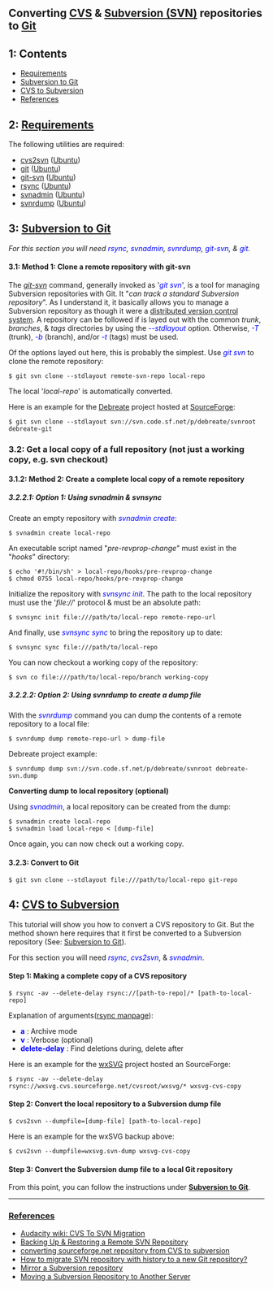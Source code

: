 ## Converting [CVS][cvs] & [Subversion (SVN)][svn] repositories to [Git][git]


<a name="1"></a>
---
## 1: Contents

+ [Requirements](#requirements)
+ [Subversion to Git](#subversion-to-git)
+ [CVS to Subversion](#cvs-to-subversion)
+ [References](#references)


<a name="2"></a>
---
## 2: [Requirements](#contents)

The following utilities are required:
+ [cvs2svn][] ([Ubuntu][deb.cvs2svn])
+ [git][] ([Ubuntu][deb.git])
+ [git-svn][] ([Ubuntu][deb.git-svn])
+ [rsync][] ([Ubuntu][deb.rsync])
+ [svnadmin][svn] ([Ubuntu][deb.svn])
+ [svnrdump][svn] ([Ubuntu][deb.svn])


<a name="3"></a>
---
## 3: [Subversion to Git](#contents)

<span style="font-size: 14px; font-style: italic;">
For this section you will need <span style="color: blue;">rsync</span>, <span style="color: blue;">svnadmin</span>, <span style="color: blue;">svnrdump</span>, <span style="color: blue;">git-svn</span>, & <span style="color: blue;">git</span>.
</span>


<a name="3.1"></a>
#### 3.1: Method 1: Clone a remote repository with git-svn

The [*git-svn*][man.git-svn] command, generally invoked as '<span style="color: blue; font-style: italic;">git svn</span>', is a tool for managing Subversion repositories with Git. It "<span style="font-style: italic;">can track a standard Subversion repository</span>". As I understand it, it basically allows you to manage a Subversion repository as though it were a [distributed version control system][wiki.dvcs]. A repository can be followed if is layed out with the common *trunk*, *branches*, & *tags* directories by using the <span style="color: blue; font-style: italic;">--stdlayout</span> option. Otherwise, <span style="color: blue; font-style: italic;">-T</span> (trunk), <span style="color: blue; font-style: italic;">-b</span> (branch), and/or <span style="color: blue; font-style: italic;">-t</span> (tags) must be used.

Of the options layed out here, this is probably the simplest. Use <span style="color: blue; font-style: italic;">git svn</span> to clone the remote repository:

```
$ git svn clone --stdlayout remote-svn-repo local-repo
```

The local '*local-repo*' is automatically converted.

Here is an example for the [Debreate][debreate] project hosted at [SourceForge][sourceforge]:

```
$ git svn clone --stdlayout svn://svn.code.sf.net/p/debreate/svnroot debreate-git
```


<a name="3.2"></a>
### 3.2: Get a local copy of a full repository (not just a working copy, e.g. svn checkout)


<a name="3.2.2"></a>
#### 3.1.2: Method 2: Create a complete local copy of a remote repository


<a name="3.2.2.1"></a>
##### 3.2.2.1: Option 1: Using svnadmin & svnsync

Create an empty repository with <span style="color: blue; font-style: italic;">svnadmin create</span>:
```
$ svnadmin create local-repo
```

An executable script named "*pre-revprop-change*" must exist in the "*hooks*" directory:

```
$ echo '#!/bin/sh' > local-repo/hooks/pre-revprop-change
$ chmod 0755 local-repo/hooks/pre-revprop-change
```

Initialize the repository with <span style="color: blue; font-style: italic;">svnsync init</span>. The path to the local repository must use the '*file://*' protocol & must be an absolute path:

```
$ svnsync init file:///path/to/local-repo remote-repo-url
```

And finally, use <span style="color: blue; font-style: italic;">svnsync sync</span> to bring the repository up to date:

```
$ svnsync sync file:///path/to/local-repo
```

You can now checkout a working copy of the repository:

```
$ svn co file:///path/to/local-repo/branch working-copy
```

<a name="3.2.2.2"></a>
##### 3.2.2.2: Option 2: Using svnrdump to create a dump file

With the <span style="color: blue; font-style: italic;">svnrdump</span> command you can dump the contents of a remote repository to a local file: 

```
$ svnrdump dump remote-repo-url > dump-file
```

Debreate project example:

```
$ svnrdump dump svn://svn.code.sf.net/p/debreate/svnroot debreate-svn.dump
```


**Converting dump to local repository (optional)**

Using <span style="color: blue; font-style: italic;">svnadmin</span>, a local repository can be created from the dump:

```
$ svnadmin create local-repo
$ svnadmin load local-repo < [dump-file]
```

Once again, you can now check out a working copy.


<a name="3.2.3"></a>
#### 3.2.3: Convert to Git

```
$ git svn clone --stdlayout file:///path/to/local-repo git-repo
```


<a name="4"></a>
---
## 4: [CVS to Subversion](#contents)

This tutorial will show you how to convert a CVS repository to Git. But the method shown here requires that it first be converted to a Subversion repository (See: [Subversion to Git](#subversion-to-git)).

For this section you will need <span style="color: blue;">*rsync*</span>, <span style="color: blue;">*cvs2svn*</span>, & <span style="color: blue;">*svnadmin*</span>.

#### Step 1: Making a complete copy of a CVS repository

```
$ rsync -av --delete-delay rsync://[path-to-repo]/* [path-to-local-repo]
```

Explanation of arguments([rsync manpage][man.rsync]):
+ <span style="color: blue;">**a**</span> : Archive mode
+ <span style="color: blue;">**v**</span> : Verbose (optional)
+ <span style="color: blue;">**delete-delay**</span> : Find deletions during, delete after

Here is an example for the [wxSVG][wxsvg] project hosted an SourceForge:

```
$ rsync -av --delete-delay rsync://wxsvg.cvs.sourceforge.net/cvsroot/wxsvg/* wxsvg-cvs-copy
```

#### Step 2: Convert the local repository to a Subversion dump file

```
$ cvs2svn --dumpfile=[dump-file] [path-to-local-repo]
```

Here is an example for the wxSVG backup above:

```
$ cvs2svn --dumpfile=wxsvg.svn-dump wxsvg-cvs-copy
```

#### Step 3: Convert the Subversion dump file to a local Git repository

From this point, you can follow the instructions under [**Subversion to Git**](#git-svn-dump).


---
### [References](#contents)

+ [Audacity wiki: CVS To SVN Migration](http://wiki.audacityteam.org/wiki/CVS_To_SVN_Migration)
+ [Backing Up & Restoring a Remote SVN Repository](http://www.crowbarsolutions.com/backing-up-restoring-a-remote-svn-repository/)
+ [converting sourceforge.net repository from CVS to subversion](http://uucode.com/blog/2010/03/09/converting-sourceforgenet-repository-from-cvs-to-subversion/)
+ [How to migrate SVN repository with history to a new Git repository?](http://stackoverflow.com/questions/79165/how-to-migrate-svn-repository-with-history-to-a-new-git-repository)
+ [Mirror a Subversion repository](http://www.microhowto.info/howto/mirror_a_subversion_repository.html)
+ [Moving a Subversion Repository to Another Server](https://www.petefreitag.com/item/665.cfm)


[cvs]: http://savannah.nongnu.org/projects/cvs
[cvs2svn]: http://cvs2svn.tigris.org/
[git]: http://git-scm.com/
[git-svn]: https://git-scm.com/docs/git-svn
[rsync]: https://rsync.samba.org/
[svn]: http://subversion.apache.org/

[deb.cvs2svn]: http://packages.ubuntu.com/cvs2svn
[deb.git]: http://packages.ubuntu.com/git
[deb.git-svn]: http://packages.ubuntu.com/git-svn
[deb.rsync]: http://packages.ubuntu.com/rsync
[deb.svn]: http://packages.ubuntu.com/subversion

[man.git-svn]: https://linux.die.net/man/1/git-svn
[man.rsync]: https://linux.die.net/man/1/rsync

[debreate]: https://sourceforge.net/projects/debreate
[sourceforge]: https://sourceforge.net/
[wxsvg]: https://sourceforge.net/projects/wxsvg

[wiki.cvs]: https://en.wikipedia.org/wiki/Concurrent_Versions_System
[wiki.dvcs]: https://en.wikipedia.org/wiki/Distributed_version_control
[wiki.git]: https://en.wikipedia.org/wiki/Git
[wiki.rsyn]: https://en.wikipedia.org/wiki/Rsync
[wiki.svn]: https://en.wikipedia.org/wiki/Apache_Subversion
